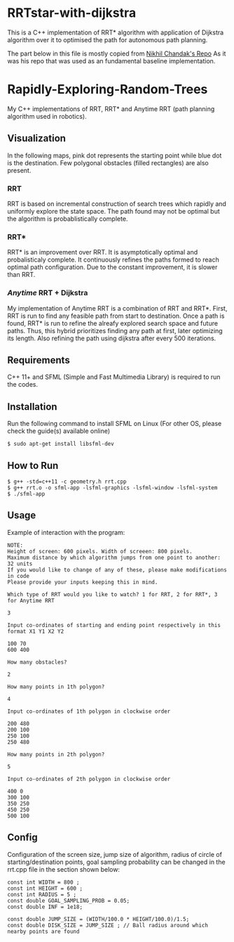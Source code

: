 # RRTstar-with-dijkstra
This is a C++ implementation of RRT* algorithm with application of Dijkstra algorithm over it to optimised the path for autonomous path planning. 

The part below in this file is mostly copied from [Nikhil Chandak's Repo](https://github.com/nikhilchandak/Rapidly-Exploring-Random-Trees/blob/master/README.md)
As it was his repo that was used as an fundamental baseline implementation.

# Rapidly-Exploring-Random-Trees
My C++ implementations of RRT, RRT* and Anytime RRT (path planning algorithm used in robotics). 

## Visualization

In the following maps, pink dot represents the starting point while blue dot is the destination. Few polygonal obstacles (filled rectangles) are also present. 

### RRT

RRT is based on incremental construction of search trees which rapidly and uniformly explore the state space. The path found may not be optimal but the algorithm is probablistically complete. 



### RRT*

RRT* is an improvement over RRT. It is asymptotically optimal and probalisticaly complete. It continuously refines the paths formed to reach optimal path configuration. Due to the constant improvement, it is slower than RRT.



### *Anytime* RRT + Dijkstra

My implementation of Anytime RRT is a combination of RRT and RRT*. First, RRT is run to find any feasible path from start to destination. Once a path is found, RRT* is run to refine the alreafy explored search space and future paths. Thus, this hybrid prioritizes finding any path at first, later optimizing its length. 
Also refining the path using dijkstra after every 500 iterations.



## Requirements

C++ 11+ and SFML (Simple and Fast Multimedia Library) is required to run the codes. 

## Installation 

Run the following command to install SFML on Linux (For other OS, please check the guide(s) available online) 

```
$ sudo apt-get install libsfml-dev
```

## How to Run 

```
$ g++ -std=c++11 -c geometry.h rrt.cpp 
$ g++ rrt.o -o sfml-app -lsfml-graphics -lsfml-window -lsfml-system
$ ./sfml-app 
```

## Usage 

Example of interaction with the program:

```
NOTE:
Height of screen: 600 pixels. Width of screeen: 800 pixels.
Maximum distance by which algorithm jumps from one point to another: 32 units
If you would like to change of any of these, please make modifications in code
Please provide your inputs keeping this in mind. 

Which type of RRT would you like to watch? 1 for RRT, 2 for RRT*, 3 for Anytime RRT
```
```
3
```
```
Input co-ordinates of starting and ending point respectively in this format X1 Y1 X2 Y2
```
```
100 70
600 400
```
``` 
How many obstacles? 
```
``` 
2 
```
``` 
How many points in 1th polygon? 
```
``` 
4 
```
``` 
Input co-ordinates of 1th polygon in clockwise order 
```
```
200 480
200 100
250 100
250 480
```
``` 
How many points in 2th polygon? 
```
``` 
5 
```
``` 
Input co-ordinates of 2th polygon in clockwise order 
```
```
400 0
300 100
350 250
450 250
500 100
```
## Config

Configuration of the screen size, jump size of algorithm, radius of circle of starting/destination points, goal sampling probability can be changed in the rrt.cpp file in the section shown below:

```
const int WIDTH = 800 ;
const int HEIGHT = 600 ;
const int RADIUS = 5 ; 
const double GOAL_SAMPLING_PROB = 0.05;
const double INF = 1e18;

const double JUMP_SIZE = (WIDTH/100.0 * HEIGHT/100.0)/1.5;
const double DISK_SIZE = JUMP_SIZE ; // Ball radius around which nearby points are found
```
